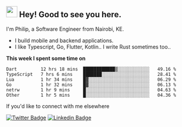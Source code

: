 <h2><img src="https://slackmojis.com/emojis/3643-cool-doge/download" width="30"/> Hey! Good to see you here.</h2>

<p>I'm Philip, a Software Engineer from Nairobi, KE. 

- I build mobile and backend applications.
- I like Typescript, Go, Flutter, Kotlin.. I write Rust sometimes too..</p>

**This week I spent some time on**
<!--START_SECTION:waka-->

```text
Dart         12 hrs 18 mins  ████████████▒░░░░░░░░░░░░   49.16 %
TypeScript   7 hrs 6 mins    ███████░░░░░░░░░░░░░░░░░░   28.41 %
Lua          1 hr 34 mins    █▓░░░░░░░░░░░░░░░░░░░░░░░   06.29 %
Go           1 hr 32 mins    █▓░░░░░░░░░░░░░░░░░░░░░░░   06.13 %
netrw        1 hr 9 mins     █░░░░░░░░░░░░░░░░░░░░░░░░   04.63 %
Other        1 hr 5 mins     █░░░░░░░░░░░░░░░░░░░░░░░░   04.36 %
```

<!--END_SECTION:waka-->

If you'd like to connect with me elsewhere

[![Twitter Badge](https://img.shields.io/badge/-Twitter-1ca0f1?style=flat-square&labelColor=1ca0f1&logo=twitter&logoColor=white&link=https://twitter.com/_diogorodrigues)](https://twitter.com/kimathiphil)  [![Linkedin Badge](https://img.shields.io/badge/-LinkedIn-blue?style=flat-square&logo=Linkedin&logoColor=white&link=https://www.linkedin.com/in/philip-kimathi-2604a9114/)](https://www.linkedin.com/in/philip-kimathi-2604a9114/)
